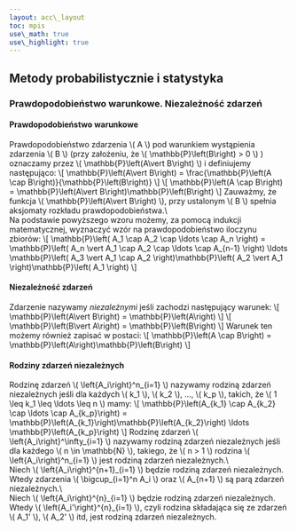 ```yaml
---
layout: acc\_layout
toc: mpis
use\_math: true
use\_highlight: true
---
```


Metody probabilistycznie i statystyka
---

### Prawdopodobieństwo warunkowe. Niezależność zdarzeń
#### Prawdopodobieństwo warunkowe
Prawdopodobieństwo zdarzenia \\( A \\) pod warunkiem wystąpienia zdarzenia \\( B \\) (przy założeniu, że \\( \mathbb{P}\left(B\right) > 0 \\) ) oznaczamy przez \\( \mathbb{P}\left(A\vert B\right) \\) i definiujemy następująco:
\\[ \mathbb{P}\left(A\vert B\right) = \frac{\mathbb{P}\left(A \cap B\right)}{\mathbb{P}\left(B\right)} \\]
\\[ \mathbb{P}\left(A \cap B\right) = \mathbb{P}\left(A\vert B\right)\mathbb{P}\left(B\right) \\]
Zauważmy, że funkcja \\( \mathbb{P}\left(A\vert B\right) \\), przy ustalonym \\( B \\) spełnia aksjomaty rozkładu prawdopodobieństwa.\\\
Na podstawie powyższego wzoru możemy, za pomocą indukcji matematycznej, wyznaczyć wzór na prawdopodobieństwo iloczynu zbiorów:
\\[ \mathbb{P}\left( A\_1 \cap A\_2 \cap \ldots \cap A\_n \right) = \mathbb{P}\left( A\_n \vert  A\_1 \cap A\_2 \cap \ldots \cap A\_{n-1} \right) \ldots \mathbb{P}\left( A\_3 \vert  A\_1 \cap A\_2 \right)\mathbb{P}\left( A\_2 \vert  A\_1 \right)\mathbb{P}\left( A\_1 \right) \\]

#### Niezależność zdarzeń
Zdarzenie nazywamy *niezależnymi* jeśli zachodzi następujący warunek:
\\[ \mathbb{P}\left(A\vert B\right) = \mathbb{P}\left(A\right) \\]
\\[ \mathbb{P}\left(B\vert A\right) = \mathbb{P}\left(B\right) \\]
Warunek ten możemy również zapisać w postaci:
\\[ \mathbb{P}\left(A \cap B\right) = \mathbb{P}\left(A\right)\mathbb{P}\left(B\right) \\]
#### Rodziny zdarzeń niezależnych
Rodzinę zdarzeń \\( \left\{A\_i\right\}^n\_{i=1} \\) nazywamy rodziną zdarzeń niezależnych jeśli dla każdych \\( k\_1 \\), \\( k\_2 \\), ..., \\( k\_p \\), takich, że \\( 1 \leq k\_1 \leq \ldots \leq n \\) mamy:
\\[ \mathbb{P}\left(A\_{k\_1} \cap A\_{k\_2} \cap \ldots \cap A\_{k\_p}\right) = \mathbb{P}\left(A\_{k\_1}\right)\mathbb{P}\left(A\_{k\_2}\right) \ldots \mathbb{P}\left(A\_{k\_p}\right) \\]
Rodzinę zdarzeń \\( \left\{A\_i\right\}^\infty\_{i=1} \\) nazywamy rodziną zdarzeń niezależnych jeśli dla każdego \\( n \in \\mathbb{N} \\), takiego, że \\( n > 1 \\) rodzina \\( \left\{A\_i\right\}^n\_{i=1} \\) jest rodziną zdarzeń niezależnych.\\\
Niech \\( \left\{A\_i\right\}^{n+1}\_{i=1} \\) będzie rodziną zdarzeń niezależnych. Wtedy zdarzenia \\( \bigcup\_{i=1}^n A\_i \\) oraz \\( A\_{n+1} \\) są parą zdarzeń niezależnych.\\\
Niech \\( \left\{A\_i\right\}^{n}\_{i=1} \\) będzie rodziną zdarzeń niezależnych. Wtedy \\( \left\{A\_i'\right\}^{n}\_{i=1} \\), czyli rodzina składająca się ze zdarzeń \\( A\_1' \\), \\( A\_2' \\) itd, jest rodziną zdarzeń niezależnych.
